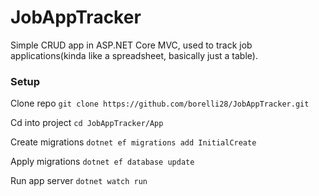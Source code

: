 # JobAppTracker
Simple CRUD app in ASP.NET Core MVC, used to track job applications(kinda like a spreadsheet, basically just a table).

### Setup
Clone repo
`git clone https://github.com/borelli28/JobAppTracker.git`

Cd into project
`cd JobAppTracker/App`

Create migrations
`dotnet ef migrations add InitialCreate`

Apply migrations
`dotnet ef database update`

Run app server
`dotnet watch run`
